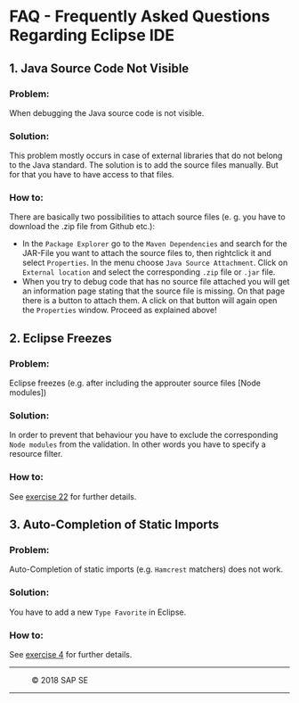 # FAQ - Frequently Asked Questions Regarding Eclipse IDE

## 1. Java Source Code Not Visible
### Problem:  
When debugging the Java source code is not visible.  
### Solution:  
This problem mostly occurs in case of external libraries that do not belong to the Java standard. The solution is to add the source files manually. But for that you have to have access to that files.  
### How to:  
There are basically two possibilities to attach source files (e. g. you have to download the .zip file from Github etc.):  
- In the `Package Explorer` go to the `Maven Dependencies` and search for the JAR-File you want to attach the source files to, then rightclick it and select `Properties`. In the menu choose `Java Source Attachment`. Click on `External location` and select the corresponding `.zip` file or `.jar` file.  
- When you try to debug code that has no source file attached you will get an information page stating that the source file is missing. On that page there is a button to attach them. A click on that button will again open the `Properties` window. Proceed as explained above! 

## 2. Eclipse Freezes
### Problem:
Eclipse freezes (e.g. after including the approuter source files [Node modules])
### Solution:
In order to prevent that behaviour you have to exclude the corresponding `Node modules` from the validation. In other words you have to specify a resource filter.
### How to:
See [exercise 22](/Security/Exercise_22_DeployApplicationRouter.md) for further details.

## 3. Auto-Completion of Static Imports
### Problem:
Auto-Completion of static imports (e.g. `Hamcrest` matchers) does not work.
### Solution:
You have to add a new `Type Favorite` in Eclipse.
### How to:
See [exercise 4](/CreateMicroservice/Exercise_4_CreateServiceTests.md) for further details.

***
<dl>
  <dd>
  <div class="footer">&copy; 2018 SAP SE</div>
  </dd>
</dl>
<hr>
